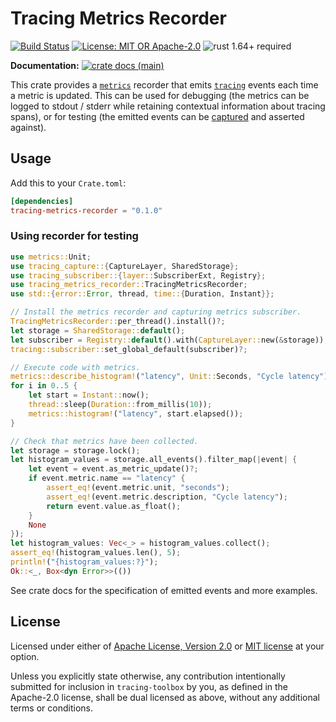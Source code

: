 # Tracing Metrics Recorder

[![Build Status](https://github.com/slowli/tracing-toolbox/workflows/CI/badge.svg?branch=main)](https://github.com/slowli/tracing-toolbox/actions)
[![License: MIT OR Apache-2.0](https://img.shields.io/badge/License-MIT%2FApache--2.0-blue)](https://github.com/slowli/tracing-toolbox#license)
![rust 1.64+ required](https://img.shields.io/badge/rust-1.64+-blue.svg?label=Required%20Rust)

**Documentation:**
[![crate docs (main)](https://img.shields.io/badge/main-yellow.svg?label=docs)](https://slowli.github.io/tracing-toolbox/tracing_metrics_recorder/)

This crate provides a [`metrics`] recorder that emits [`tracing`] events
each time a metric is updated. This can be used for debugging
(the metrics can be logged to stdout / stderr while retaining contextual information
about tracing spans), or for testing (the emitted events can be [captured][`tracing-capture`]
and asserted against).

## Usage

Add this to your `Crate.toml`:

```toml
[dependencies]
tracing-metrics-recorder = "0.1.0"
```

### Using recorder for testing

```rust
use metrics::Unit;
use tracing_capture::{CaptureLayer, SharedStorage};
use tracing_subscriber::{layer::SubscriberExt, Registry};
use tracing_metrics_recorder::TracingMetricsRecorder;
use std::{error::Error, thread, time::{Duration, Instant}};

// Install the metrics recorder and capturing metrics subscriber.
TracingMetricsRecorder::per_thread().install()?;
let storage = SharedStorage::default();
let subscriber = Registry::default().with(CaptureLayer::new(&storage));
tracing::subscriber::set_global_default(subscriber)?;

// Execute code with metrics.
metrics::describe_histogram!("latency", Unit::Seconds, "Cycle latency");
for i in 0..5 {
    let start = Instant::now();
    thread::sleep(Duration::from_millis(10));
    metrics::histogram!("latency", start.elapsed());
}

// Check that metrics have been collected.
let storage = storage.lock();
let histogram_values = storage.all_events().filter_map(|event| {
    let event = event.as_metric_update()?;
    if event.metric.name == "latency" {
        assert_eq!(event.metric.unit, "seconds");
        assert_eq!(event.metric.description, "Cycle latency");
        return event.value.as_float();
    }
    None
});
let histogram_values: Vec<_> = histogram_values.collect();
assert_eq!(histogram_values.len(), 5);
println!("{histogram_values:?}");
Ok::<_, Box<dyn Error>>(())
```

See crate docs for the specification of emitted events and more examples.

## License

Licensed under either of [Apache License, Version 2.0](LICENSE-APACHE)
or [MIT license](LICENSE-MIT) at your option.

Unless you explicitly state otherwise, any contribution intentionally submitted
for inclusion in `tracing-toolbox` by you, as defined in the Apache-2.0 license,
shall be dual licensed as above, without any additional terms or conditions.

[`metrics`]: https://crates.io/crates/metrics
[`tracing`]: https://crates.io/crates/tracing
[`tracing-capture`]: https://crates.io/crates/tracing-capture
